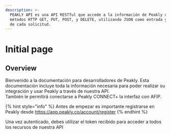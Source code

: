 ```yaml
---
description: >-
  PEAKLY API es una API RESTful que accede a la información de Peakly usando los
  métodos HTTP GET, PUT, POST, y DELETE, utilizando JSON como entrada y salida
  de cada solicitud.
---
```


# Initial page

## Overview

Bienvenido a la documentación para desarrolladores de Peakly. Esta documentación incluye toda la información necesaria para poder realizar su integración y usar Peakly a través de nuestra API.  
También le permitirá conectarse a Peakly CONNECT+ la interfaz con AFIP.

{% hint style="info" %}
 Antes de empezar es importante registrarse en Peakly desde https://app.peakly.co/account/register
{% endhint %}

Una vez autenticado, debes utilizar el token recibido para acceder a todos los recursos de nuestra API



